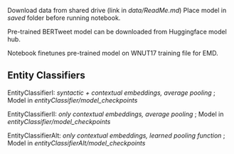 
Download data from shared drive (link in *data/ReadMe.md*)
Place model in *saved* folder before running notebook.

Pre-trained BERTweet model can be downloaded from Huggingface model hub.

Notebook finetunes pre-trained model on WNUT17 training file for EMD.

## Entity Classifiers
EntityClassifierI: *syntactic + contextual embeddings, average pooling* ; Model in *entityClassifier/model_checkpoints*

EntityClassifierII: *only contextual embeddings, average pooling* ; Model in *entityClassifier/model_checkpoints*

EntityClassifierAlt: *only contextual embeddings, learned pooling function* ; Model in *entityClassifierAlt/model_checkpoints*


